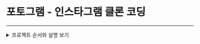 # 포토그램 - 인스타그램 클론 코딩

***

<details>
<summary>프로젝트 순서와 설명 보기</summary>
<div markdown="1">

***

<details>
<summary>1 . 프로젝트 초기 세팅</summary>
<div markdown="2">

### 1. 프론트엔드 데이터 clone 하기

- <https://blog.naver.com/woasmsshfl/222716197297>
- <https://github.com/codingspecialist/EaszUp-Springboot-Photogram-Start.git>

</div>
</details>
  
***

<details>
<summary>2. 기초 개념 설명</summary>
<div markdown="3">

### 2. yml 파일 이해하기

- <https://blog.naver.com/woasmsshfl/222716340375>

### 3. Controller와 4가지의 Http 요청방법

- <https://blog.naver.com/woasmsshfl/222716381226>

### 4. PostMan을 이용하여 Post, Put, Delete 요청하기

- <https://blog.naver.com/woasmsshfl/222718506802>

### 5. HTTP 쿼리스트링과 주소변수매핑

- <https://blog.naver.com/woasmsshfl/222718545939>

### 6. Http Body 데이터 전송하기

- <https://blog.naver.com/woasmsshfl/222718623687>

### 7. Http 요청을 Json으로 응답하기

- <https://blog.naver.com/woasmsshfl/222718653102>

### 8. Http 요청을 File로 응답하기

- <https://blog.naver.com/woasmsshfl/222718683486>

### 9. JSP파일 안에서 JAVA코드 사용하기

- <https://blog.naver.com/woasmsshfl/222718783560>

### 9. JSP파일 안에서 JAVA코드 사용하기

- <https://blog.naver.com/woasmsshfl/222718783560>

### 10. HTTP 요청 재분배하기(redirection)  

- <https://blog.naver.com/woasmsshfl/222719730270>

</div>
</details>
  
***

<details>
<summary>3. 회원가입 기능</summary>
<div markdown="4">

### 11. 회원가입 - SecurityConfig 생성

- <https://blog.naver.com/woasmsshfl/222719815459>

### 12. 회원가입 - Security CSRF토큰 검사 비활성화

- <https://blog.naver.com/woasmsshfl/222719942498>

### 13. 회원가입 - User Object 모델링하기

- <https://blog.naver.com/woasmsshfl/222719993503>

### 14. 회원가입 - User Object 모델링완료, DB에 User 데이터 INSERT 완료

- <https://blog.naver.com/woasmsshfl/222720123196>

### 15. 회원가입 - 비밀번호 해시 암호화, 권한부여

- <https://blog.naver.com/woasmsshfl/222722985219>

### 16. 회원가입 - AOP : 전처리, 후처리 개념

- <https://blog.naver.com/woasmsshfl/222723330395>

### 17. 회원가입 - 전처리하기, 유효성검사(Validation  Check)

- <https://blog.naver.com/woasmsshfl/222723371170>

### 18. 회원가입 - 유효성검사 @ResponseBody 사용하기

- <https://blog.naver.com/woasmsshfl/222723738748>

### 19. 회원가입 - 글로벌예외 처리하기

- <https://blog.naver.com/woasmsshfl/222723781014>

### 20. 회원가입 - 공통 응답 DTO 만들기

- <https://blog.naver.com/woasmsshfl/222723781014>

### 21. 회원가입 - 공통 응답 Script 만들기

- <https://blog.naver.com/woasmsshfl/222725325875>

</div>
</details>
  
***

<details>
<summary>4. 로그인 기능</summary>
<div markdown="5">

### 22. 로그인 - UserDetailsService 이해하기

- <https://blog.naver.com/woasmsshfl/222725358753>

### 23. 로그인 - 로그인 세션 저장 완료

- <https://blog.naver.com/woasmsshfl/222725409823>

### 24. 로그인 - view 연결하기

- <https://blog.naver.com/woasmsshfl/222725985331>

### 25. 로그인 - Session 정보 확인하기

- <https://blog.naver.com/woasmsshfl/222726110894>

</div>
</details>
  
***

<details>
<summary>5. 회원정보수정 기능</summary>
<div markdown="6">

### 26. 회원정보수정 - 시큐리티 태그 라이브러리

- <https://blog.naver.com/woasmsshfl/222726110894>

### 27. 회원정보수정 - JQuery, AJAX 사용하기

- <https://blog.naver.com/woasmsshfl/222727511829>

### 28. 회원정보수정 - 회원정보수정 로직 완료

- <https://blog.naver.com/woasmsshfl/222727621541>

### 29. 회원정보수정 - 유효성 검사하기 ( ResponseEntity 활용 )

- <https://blog.naver.com/woasmsshfl/222727621541>

### 30. 회원정보수정 - 글로벌 예외 처리하기 ( Optional 활용 )

- <https://blog.naver.com/woasmsshfl/222727738922>


</div>
</details>

***

<details>
<summary>6. 구독하기 기능</summary>
<div markdown="7">

### 31. 구독하기 - 연관관계 개념잡기

- <https://blog.naver.com/woasmsshfl/222727975400>

### 32. 구독하기 - 구독하기 모델링 하기

- <https://blog.naver.com/woasmsshfl/222727998436>

### 33. 구독하기 - 구독하기, 구독취소하기 API 생성

- <https://blog.naver.com/woasmsshfl/222728029519>

### 34. 구독하기 - 글로벌 예외 처리하기, API 주소 시큐리티 설정하기

- <https://blog.naver.com/woasmsshfl/222728058840>

</div>
</details>

***

<details>
<summary>7. 프로필 페이지 기능</summary>
<div markdown="8">

### 35. 프로필페이지 - image 모델링하기

- <https://blog.naver.com/woasmsshfl/222728662604>

### 36. 프로필페이지 - image를 서버에 업로드하기 (UUID적용)

- <https://blog.naver.com/woasmsshfl/222728992011>

### 37. 프로필페이지 - image 업로드 경로를 프로젝트 외부에 두는 이유

- <https://blog.naver.com/woasmsshfl/222729967597>

### 38. 프로필페이지 - image 파일경로를 DB에 INSERT하기

- <https://blog.naver.com/woasmsshfl/222729999630>

### 39. 프로필페이지 - image upload 로직 유효성 검사하기

- <https://blog.naver.com/woasmsshfl/222730059532>

### 40. 프로필페이지 - 양방향 매핑 이해하기

- <https://blog.naver.com/woasmsshfl/222730175469>

### 41. 프로필페이지 - image 프로필페이지에서 View 랜더링하기

- <https://blog.naver.com/woasmsshfl/222730237535>

### 42. 프로필페이지 - 에러 해결하기 ( Open In View 개념 잡기 )

- <https://blog.naver.com/woasmsshfl/222730316667>

### 43. 프로필페이지 - 회원정보 수정 오류(무한참조) 해결하기

- <https://blog.naver.com/woasmsshfl/222730713445>

### 44. 프로필페이지 - image 카운트 View 랜더링하기

- <https://blog.naver.com/woasmsshfl/222731251760>

### 45. 프로필페이지 - DTO로 프로필페이지 완성하기

- <https://blog.naver.com/woasmsshfl/222731480748>


</div>
</details>
  
***

<details>
<summary>8. 구독정보 VIEW 기능</summary>
<div markdown="9">

### 46. 구독정보 VIEW  - 구독정보 완성하기

- <https://blog.naver.com/woasmsshfl/222731603326>

### 47. 구독정보 VIEW  - 구독, 구독취소 버튼 이벤트 구현하기

- <https://blog.naver.com/woasmsshfl/222732503748>

### 48. 구독정보 VIEW - 모달 정보를 위한 쿼리짜기, DTO매핑하기, API 컨트롤러 생성하기

- <https://blog.naver.com/woasmsshfl/222735991251>

### 49. 구독정보 VIEW - 모달 정보 View 랜더링하기

- <https://blog.naver.com/woasmsshfl/222736101563>

### 50. 구독정보 VIEW - 구독정보 모달에서 구독,구독취소 구현하기

- <https://blog.naver.com/woasmsshfl/222736113857>

</div>
</details>

***

<details>
<summary>9. 스토리 페이지 기능</summary>
<div markdown="10">

### 51. 스토리 페이지 - 이미지 리스트 API 만들기

- <https://blog.naver.com/woasmsshfl/222736171533>

### 52. 스토리 페이지 - 이미지 리스트 View 랜더링하기

- <https://blog.naver.com/woasmsshfl/222736194515>

### 53. 스토리 페이지 - 페이징하기

- <https://blog.naver.com/woasmsshfl/222737111213>

### 54. 스토리 페이지 - 스크롤 페이징 구현하기

- <https://blog.naver.com/woasmsshfl/222737818682>

</div>
</details>

***

<details>
<summary>10. 좋아요 기능</summary>
<div markdown="11">

### 55. 좋아요 - Likes 모델링하기

- <https://blog.naver.com/woasmsshfl/222741678593>

### 56. 좋아요 - 좋아요, 좋아요 취소 API 생성하기

- <https://blog.naver.com/woasmsshfl/222741861798>

### 57. 좋아요 - 좋아요 View 랜더링, 무한참조 해결

- <https://blog.naver.com/woasmsshfl/222741938270>

### 58. 좋아요 - 좋아요 개수 View 랜더링

- <https://blog.naver.com/woasmsshfl/222741944912>

</div>
</details>

***

</div>
</details>
